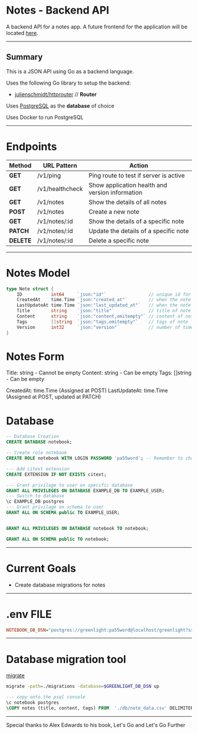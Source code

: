# Notes - Backend API

A backend API for a notes app. A future frontend for the application will be located [here](https://github.com/KevuTheDev/notes-frontend).

---
## Summary
This is a JSON API using Go as a backend language. 

Uses the following Go library to setup the backend:
- [julienschmidt/httprouter](https://github.com/julienschmidt/httprouter) // **Router**


Uses [PostgreSQL](https://www.postgresql.org/) as the **database** of choice

Uses Docker to run PostgreSQL

---
# Endpoints

| Method | URL Pattern | Action |
| -- | -- | -- |
| **GET** | /v1/ping | Ping route to test if server is active | 
| **GET** | /v1/healthcheck | Show application health and version information | 
| **GET** | /v1/notes | Show the details of all notes | 
| **POST** | /v1/notes | Create a new note |
| **GET** | /v1/notes/:id | Show the details of a specific note | 
| **PATCH** | /v1/notes/:id | Update the details of a specific note | 
| **DELETE** | /v1/notes/:id | Delete a specific note | 

---
# Notes Model
```GO
type Note struct {
	ID           int64     `json:"id"`                // unique id for the note
	CreatedAt    time.Time `json:"created_at"`        // when the note was created
	LastUpdateAt time.Time `json:"last_updated_at"`   // when the note was last updated
	Title        string    `json:"title"`             // title of note
	Content      string    `json:"content,omitempty"` // content of note
	Tags         []string  `json:"tags,omitempty"`    // tags of note
	Version      int32     `json:"version"`           // number of times the note was updated
}
```

# Notes Form
Title:   string   - Cannot be empty
Content: string   - Can be empty
Tags:    []string - Can be empty

CreatedAt:    time.Time (Assigned at POST)
LastUpdateAt: time.Time (Assigned at POST, updated at PATCH)

# Database
```SQL
-- Database Creation
CREATE DATABASE notebook;

-- Create role notebook 
CREATE ROLE notebook WITH LOGIN PASSWORD 'pa55word'; -- Remember to change this unsecure password 

--- Add citext extension
CREATE EXTENSION IF NOT EXISTS citext;

--- Grant privilage to user on specific database
GRANT ALL PRIVILEGES ON DATABASE EXAMPLE_DB TO EXAMPLE_USER;
--- Switch to database
\c EXAMPLE_DB postgres
--- Grant privilage on schema to user
GRANT ALL ON SCHEMA public TO EXAMPLE_USER;


GRANT ALL PRIVILEGES ON DATABASE notebook TO notebook;

GRANT ALL ON SCHEMA public TO notebook;

```

---
# Current Goals
- Create database migrations for notes



---
# .env FILE
```ini
NOTEBOOK_DB_DSN="postgres://greenlight:pa55word@localhost/greenlight?sslmode=disable"

```

---
# Database migration tool
[migrate](https://github.com/golang-migrate/migrate)

```bash
migrate -path=./migrations -database=$GREENLIGHT_DB_DSN up
```

```sql
--- copy onto the psql console
\c notebook postgres
\COPY notes (title, content, tags) FROM  './db/note_data.csv' DELIMITER '|';
```

---
Special thanks to Alex Edwards to his book, Let's Go and Let's Go Further